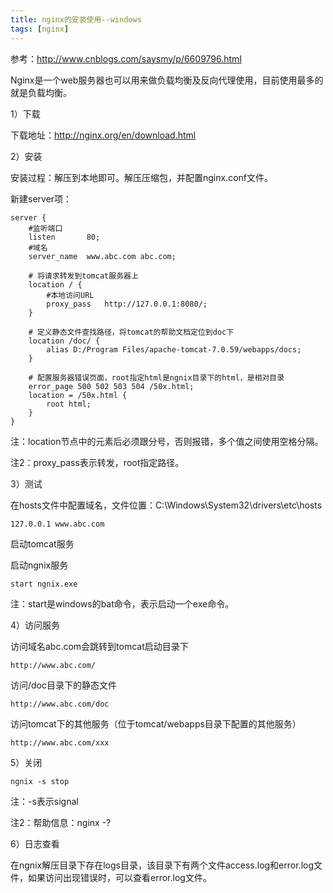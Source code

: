 ```yaml
---
title: nginx的安装使用--windows
tags: [nginx]
---
```


参考：http://www.cnblogs.com/saysmy/p/6609796.html

Nginx是一个web服务器也可以用来做负载均衡及反向代理使用，目前使用最多的就是负载均衡。

1）下载

下载地址：http://nginx.org/en/download.html

2）安装

安装过程：解压到本地即可。解压压缩包，并配置nginx.conf文件。

新建server项：

```
server {
    #监听端口
    listen       80;
    #域名
    server_name  www.abc.com abc.com;

    # 将请求转发到tomcat服务器上
    location / {
        #本地访问URL
        proxy_pass   http://127.0.0.1:8080/;
    }

    # 定义静态文件查找路径，将tomcat的帮助文档定位到doc下
    location /doc/ {
        alias D:/Program Files/apache-tomcat-7.0.59/webapps/docs;
    }

    # 配置服务器错误页面，root指定html是ngnix目录下的html，是相对目录
    error_page 500 502 503 504 /50x.html;
    location = /50x.html {
        root html;
    }
}
```

注：location节点中的元素后必须跟分号，否则报错，多个值之间使用空格分隔。

注2：proxy_pass表示转发，root指定路径。

3）测试

在hosts文件中配置域名，文件位置：C:\Windows\System32\drivers\etc\hosts

```
127.0.0.1 www.abc.com
```

启动tomcat服务

启动ngnix服务

```
start ngnix.exe
```

注：start是windows的bat命令，表示启动一个exe命令。

4）访问服务

访问域名abc.com会跳转到tomcat启动目录下

```
http://www.abc.com/
```

访问/doc目录下的静态文件

```
http://www.abc.com/doc
```

访问tomcat下的其他服务（位于tomcat/webapps目录下配置的其他服务）

```
http://www.abc.com/xxx
```

5）关闭

```
ngnix -s stop
```

注：-s表示signal

注2：帮助信息：nginx -?

6）日志查看

在ngnix解压目录下存在logs目录，该目录下有两个文件access.log和error.log文件，如果访问出现错误时，可以查看error.log文件。